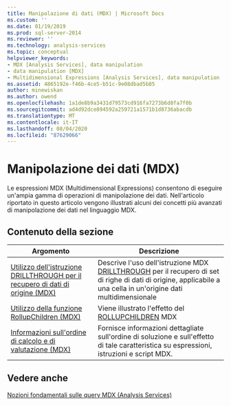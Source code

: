```yaml
---
title: Manipolazione di dati (MDX) | Microsoft Docs
ms.custom: ''
ms.date: 01/19/2019
ms.prod: sql-server-2014
ms.reviewer: ''
ms.technology: analysis-services
ms.topic: conceptual
helpviewer_keywords:
- MDX [Analysis Services], data manipulation
- data manipulation [MDX]
- Multidimensional Expressions [Analysis Services], data manipulation
ms.assetid: 4865192e-f46b-4ce5-b51c-9e08dbad5b85
author: minewiskan
ms.author: owend
ms.openlocfilehash: 1a1de8b9a3431d79573cd916fa7273b6d8fa7f0b
ms.sourcegitcommit: ad4d92dce894592a259721a1571b1d8736abacdb
ms.translationtype: MT
ms.contentlocale: it-IT
ms.lasthandoff: 08/04/2020
ms.locfileid: "87629066"
---
```

# <a name="manipulating-data-mdx"></a>Manipolazione dei dati (MDX)

Le espressioni MDX (Multidimensional Expressions) consentono di eseguire un'ampia gamma di operazioni di manipolazione dei dati. Nell'articolo riportato in questo articolo vengono illustrati alcuni dei concetti più avanzati di manipolazione dei dati nel linguaggio MDX.

## <a name="in-this-section"></a>Contenuto della sezione

|Argomento|Descrizione|  
|-----------|-----------------|  
|[Utilizzo dell'istruzione DRILLTHROUGH per il recupero di dati di origine &#40;MDX&#41;](mdx-data-manipulation-retrieve-source-data-using-drillthrough.md)|Descrive l'uso dell'istruzione MDX [DRILLTHROUGH](/sql/mdx/mdx-data-manipulation-drillthrough) per il recupero di set di righe di dati di origine, applicabile a una cella in un'origine dati multidimensionale|  
|[Utilizzo della funzione RollupChildren &#40;MDX&#41;](mdx-data-manipulation-rollupchildren-function.md)|Viene illustrato l'effetto del [ROLLUPCHILDREN](/sql/mdx/rollupchildren-mdx) MDX
|[Informazioni sull'ordine di calcolo e di valutazione &#40;MDX&#41;](mdx-data-manipulation-understanding-pass-order-and-solve-order.md)|Fornisce informazioni dettagliate sull'ordine di soluzione e sull'effetto di tale caratteristica su espressioni, istruzioni e script MDX.|  

<!-- ??

|[Script for Search and Replace] function on the analysis of multidimensional data.|

GeneMi is removing this commented row because it is unclear what article its link meant to link to.
Also, I had to add its leading '|' character, for consistency to aid bulk automated updated to our markdown source code.

GeneMi , 2019/01/19
-->

## <a name="see-also"></a>Vedere anche

[Nozioni fondamentali sulle query MDX (Analysis Services)](mdx-query-fundamentals-analysis-services.md)
